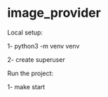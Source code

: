 # image_provider

Local setup:

1- python3 -m venv venv

2- create superuser



Run the project:



1- make start